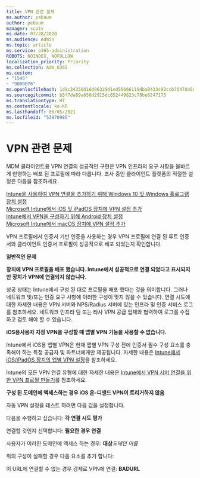 ```yaml
---
title: VPN 관련 문제
ms.author: pebaum
author: pebaum
manager: scotv
ms.date: 07/28/2020
ms.audience: Admin
ms.topic: article
ms.service: o365-administration
ROBOTS: NOINDEX, NOFOLLOW
localization_priority: Priority
ms.collection: Adm_O365
ms.custom:
- "1545"
- "9000076"
ms.openlocfilehash: 1d9c34350d16d96329d1ed56666119dba0433c93ccb7547da5dba4894531e1b4
ms.sourcegitcommit: b5f7da89a650d2915dc652449623c78be6247175
ms.translationtype: HT
ms.contentlocale: ko-KR
ms.lasthandoff: 08/05/2021
ms.locfileid: "53970985"
---
```

# <a name="vpn-related-issues"></a>VPN 관련 문제

MDM 클라이언트용 VPN 연결의 성공적인 구현은 VPN 인프라의 요구 사항을 올바르게 반영하는 배포 된 프로필에 따라 다릅니다. 조사 중인 클라이언트 플랫폼의 적절한 설정은 다음을 참조하세요. 

[Intune을 사용하여 VPN 연결을 추가하기 위해 Windows 10 및 Windows 홀로그램 장치 설정](https://docs.microsoft.com/intune/vpn-settings-windows-10)  
[Microsoft Intune에서 iOS 및 iPadOS 장치에 VPN 설정 추가](https://docs.microsoft.com/intune/vpn-settings-ios)  
[Intune에서 VPN을 구성하기 위해 Android 장치 설정](https://docs.microsoft.com/intune/vpn-settings-android)  
[Microsoft Intune에서 macOS 장치에 VPN 설정 추가](https://docs.microsoft.com/mem/intune/configuration/vpn-settings-macos)

VPN 프로필에서 인증서 기반 인증을 사용하는 경우 VPN 프로필에 연결 된 루트 인증서와 클라이언트 인증서 프로필이 성공적으로 배포 되었는지 확인합니다.

**일반적인 문제**

**장치에 VPN 프로필을 배포 했습니다. Intune에서 성공적으로 연결 되었다고 표시되지만 장치가 VPN에 연결되지 않습니다.**

성공 상태는 Intune에서 구성 된 대로 프로필을 배포 했다는 것을 의미합니다. 그러나 네트워크 및/또는 인증 요구 사항에 이러한 구성이 맞지 않을 수 있습니다. 연결 시도에 대한 자세한 내용은 VPN 서버와 NPS/Radius 서버에 있는 인프라 및 인증 서비스 로그를 참조하세요. 네트워크 인프라 팀 또는 타사 VPN 공급 업체와 협력하여 로그를 수집하고 검토 해야 할 수 있습니다.

**iOS용사용자 지정 VPN을 구성할 때 앱별 VPN 기능을 사용할 수 없습니다.**

Intune에서 iOS용 앱별 VPN은 현재 앱별 VPN 구성 전에 인증서 필수 구성 요소를 충족해야 하는 특정 공급자 및 파트너에게만 제공됩니다. 자세한 내용은 [Intune에서 iOS/iPadOS 장치의 앱별 VPN 설정](https://docs.microsoft.com/intune/vpn-setting-configure-per-app)을 참조하세요. 

Intune의 모든 VPN 연결 유형에 대한 자세한 내용은 [Intune에서 VPN 서버 연결을 위한 VPN 프로필 만들기](https://docs.microsoft.com/intune/vpn-settings-configure)를 참조하세요.  

**구성 된 도메인에 액세스하는 경우 iOS 온-디맨드 VPN이 트리거하지 않음**

자동 VPN 설정을 테스트 하려면 다음 값을 설정합니다.

다음을 수행하고 싶습니다: **각 연결 시도 평가** 

연결할 것인지 선택합니다: **필요한 경우 연결**

사용자가 이러한 도메인에 액세스 하는 경우: **대상***도메인 이름*

위의 구성이 실패할 경우 다음 요소를 추가 합니다:

이 URL에 연결할 수 없는 경우 강제로 VPN에 연결: **BADURL**